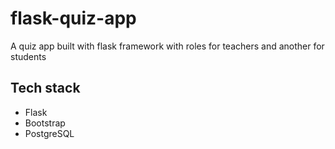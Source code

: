 # flask-quiz-app
A quiz app built with flask framework with roles for teachers and another for students

##  Tech stack

 - Flask
 - Bootstrap
 - PostgreSQL